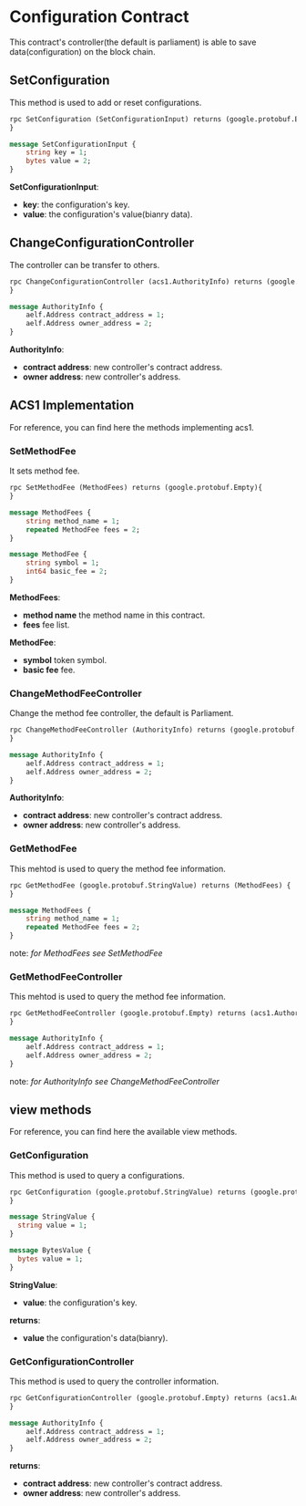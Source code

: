 # Configuration Contract

This contract's controller(the default is parliament) is able to save data(configuration) on the block chain.

## **SetConfiguration**

This method is used to add or reset configurations.

```Protobuf
rpc SetConfiguration (SetConfigurationInput) returns (google.protobuf.Empty) {
}

message SetConfigurationInput {
    string key = 1;
    bytes value = 2;
}
```

**SetConfigurationInput**:

- **key**: the configuration's key.
- **value**: the configuration's value(bianry data).

## **ChangeConfigurationController**

The controller can be transfer to others.

```Protobuf
rpc ChangeConfigurationController (acs1.AuthorityInfo) returns (google.protobuf.Empty) {
}

message AuthorityInfo {
    aelf.Address contract_address = 1;
    aelf.Address owner_address = 2;
}
```

**AuthorityInfo**:

- **contract address**: new controller's contract address.
- **owner address**: new controller's address.

## ACS1 Implementation

For reference, you can find here the methods implementing acs1.

### SetMethodFee

It sets method fee.

```Protobuf
rpc SetMethodFee (MethodFees) returns (google.protobuf.Empty){
}

message MethodFees {
    string method_name = 1;
    repeated MethodFee fees = 2;
}

message MethodFee {
    string symbol = 1;
    int64 basic_fee = 2;
}
```

**MethodFees**:

- **method name** the method name in this contract.
- **fees** fee list.

**MethodFee**:

- **symbol** token symbol.
- **basic fee** fee.

### ChangeMethodFeeController

Change the method fee controller, the default is Parliament.

```Protobuf
rpc ChangeMethodFeeController (AuthorityInfo) returns (google.protobuf.Empty) {
}

message AuthorityInfo {
    aelf.Address contract_address = 1;
    aelf.Address owner_address = 2;
}
```

**AuthorityInfo**:

- **contract address**: new controller's contract address.
- **owner address**: new controller's address.

### GetMethodFee

This mehtod is used to query the method fee information.

```Protobuf
rpc GetMethodFee (google.protobuf.StringValue) returns (MethodFees) {
}

message MethodFees {
    string method_name = 1;
    repeated MethodFee fees = 2;
}
```

note: *for MethodFees see SetMethodFee*

### GetMethodFeeController

This mehtod is used to query the method fee information.

```Protobuf
rpc GetMethodFeeController (google.protobuf.Empty) returns (acs1.AuthorityInfo) { 
}

message AuthorityInfo {
    aelf.Address contract_address = 1;
    aelf.Address owner_address = 2;
}
```

note: *for AuthorityInfo see ChangeMethodFeeController*

## view methods

For reference, you can find here the available view methods.

### GetConfiguration

This method is used to query a configurations.

```Protobuf
rpc GetConfiguration (google.protobuf.StringValue) returns (google.protobuf.BytesValue) {
}

message StringValue {
  string value = 1;
}

message BytesValue {
  bytes value = 1;
}
```

**StringValue**:

- **value**: the configuration's key.

**returns**:

- **value** the configuration's data(bianry).

### GetConfigurationController

This method is used to query the controller information.

```Protobuf
rpc GetConfigurationController (google.protobuf.Empty) returns (acs1.AuthorityInfo) {
}

message AuthorityInfo {
    aelf.Address contract_address = 1;
    aelf.Address owner_address = 2;
}
```

**returns**:

- **contract address**: new controller's contract address.
- **owner address**: new controller's address.
